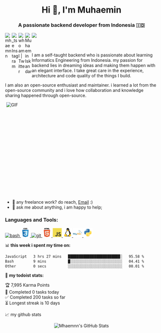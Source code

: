 
<h1 align="center">Hi 👋, I'm Muhaemin</h1>
<h3 align="center">A passionate backend developer from Indonesia 🇮🇩</h3>

<a href="https://codepen.io/Mhaemn" target="blank">
  <img align="left" src="https://raw.githubusercontent.com/rahuldkjain/github-profile-readme-generator/master/src/images/icons/Social/codepen.svg" alt="mhaemnn"  width="22px" />
</a>
<a href="https://www.instagram.com/_tseei/">
  <img align="left" alt="_tse Instagram" width="22px"  src="https://raw.githubusercontent.com/hussainweb/hussainweb/main/icons/instagram.png" />
</a>
<a href="https://twitter.com/Mhaemnn">
  <img align="left" alt="who am I | Twitter" width="22px" src="https://raw.githubusercontent.com/peterthehan/peterthehan/master/assets/twitter.svg" />
</a>
<a href="https://www.linkedin.com/in/muhaemin-iskandar-558b0322b/">
  <img align="left" alt="Muhaemin Iskandar" width="22px"  src="https://raw.githubusercontent.com/peterthehan/peterthehan/master/assets/linkedin.svg" />
</a>

![](https://visitor-badges.glitch.me?username=Mhaemnn&repo=Mhaemnn&label=visitor&style=flat-square&color=%23213FFF&token=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)

<br />

I am a self-taught backend who is passionate about learning Informatics Engineering from Indonesia. my passion for backend lies in dreaming ideas and making them happen with an elegant interface. I take great care in the experience, architecture and code quality of the things I build.

I am also an open-source enthusiast and maintainer. i learned a lot from the open-source community and i love how collaboration and knowledge sharing happened through open-source.


  <img align="right" alt="GIF" src="https://github.com/abhisheknaiidu/abhisheknaiidu/blob/master/code.gif?raw=true" width="500" height="320" />
  
- 💼 any freelance work? do reach, [Email](mailto:ismuhaimin1@gmail.com) :)
- 💬 ask me about anything, i am happy to help;

<h3 align="left">Languages and Tools:</h3>
<p align="left"> <a href="https://www.gnu.org/software/bash/" target="_blank" rel="noreferrer"> <img src="https://www.vectorlogo.zone/logos/gnu_bash/gnu_bash-icon.svg" alt="bash" width="30" height="30"/> </a> <a href="https://www.w3schools.com/css/" target="_blank" rel="noreferrer"> <img src="https://raw.githubusercontent.com/devicons/devicon/master/icons/css3/css3-original-wordmark.svg" alt="css3" width="30" height="30"/> </a>  <a href="https://git-scm.com/" target="_blank" rel="noreferrer"> <img src="https://www.vectorlogo.zone/logos/git-scm/git-scm-icon.svg" alt="git" width="30" height="30"/> </a> <a href="https://www.w3.org/html/" target="_blank" rel="noreferrer"> <img src="https://raw.githubusercontent.com/devicons/devicon/master/icons/html5/html5-original-wordmark.svg" alt="html5" width="30" height="30"/> </a> <a href="https://developer.mozilla.org/en-US/docs/Web/JavaScript" target="_blank" rel="noreferrer"> <img src="https://raw.githubusercontent.com/devicons/devicon/master/icons/javascript/javascript-original.svg" alt="javascript" width="30" height="30"/> </a> <a href="https://www.linux.org/" target="_blank" rel="noreferrer"> <img src="https://raw.githubusercontent.com/devicons/devicon/master/icons/linux/linux-original.svg" alt="linux" width="30" height="30"/>  <a href="https://www.mysql.com/" target="_blank" rel="noreferrer"> <img src="https://raw.githubusercontent.com/devicons/devicon/master/icons/mysql/mysql-original-wordmark.svg" alt="mysql" width="30" height="30"/> </a> <a href="https://www.python.org" target="_blank" rel="noreferrer"> <img src="https://raw.githubusercontent.com/devicons/devicon/master/icons/python/python-original.svg" alt="python" width="30" height="30"/> </a> </p>

📊 **this week i spent my time on:**
<!--START_SECTION:waka-->

```text
JavaScript   3 hrs 27 mins   ████████████████████████░   95.58 %
Bash         9 mins          █░░░░░░░░░░░░░░░░░░░░░░░░   04.41 %
Other        0 secs          ░░░░░░░░░░░░░░░░░░░░░░░░░   00.01 %
```

<!--END_SECTION:waka-->

🚧 **my todoist stats:**
<!-- TODO-IST:START -->
🏆  7,995 Karma Points           
🌸  Completed 0 tasks today           
✅  Completed 200 tasks so far           
⏳  Longest streak is 10 days
<!-- TODO-IST:END -->


📈 my github stats


  <p align="center" width="50%"> <img  alt="Mhaemnn's GitHub Stats" src="https://awesome-github-stats.azurewebsites.net/user-stats/Mhaemnn?cardType=github&theme=prussian&Background=091F33" />



 
